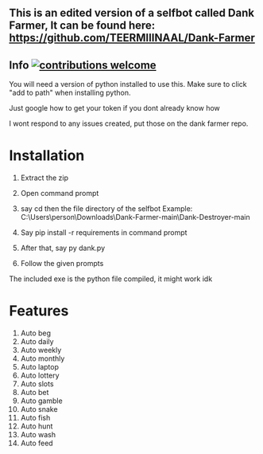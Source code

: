 

## This is an edited version of a selfbot called Dank Farmer, It can be found here: https://github.com/TEERMIIINAAL/Dank-Farmer 


## Info [![contributions welcome](https://img.shields.io/badge/contributions-welcome-brightgreen.svg?style=flat)](https://github.com/dwyl/esta/issues)
You will need a version of python installed to use this.
Make sure to click "add to path" when installing python.

Just google how to get your token if you dont already know how

I wont respond to any issues created, put those on the dank farmer repo.

# Installation
1. Extract the zip

2. Open command prompt

3. say cd then the file directory of the selfbot
Example: C:\Users\person\Downloads\Dank-Farmer-main\Dank-Destroyer-main

4. Say pip install -r requirements in command prompt

5. After that, say py dank.py

6. Follow the given prompts

The included exe is the python file compiled, it might work idk
# Features

1. Auto beg
2. Auto daily
3. Auto weekly
4. Auto monthly
5. Auto laptop
6. Auto lottery
7. Auto slots
8. Auto bet
9. Auto gamble
10. Auto snake
11. Auto fish
12. Auto hunt
13. Auto wash
14. Auto feed
